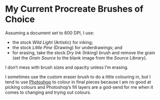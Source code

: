 <!---
  # This file is distributed under the Creative Commons Attribution 4.0
  # International License. To view a copy of this license, please visit
  # <http://creativecommons.org/licenses/by/4.0/>.

  collections:
    - 'notes'
    - 'procreate'
  twigTemplate: .templates/base-note.html.twig
--->

My Current Procreate Brushes of Choice
======================================

Assuming a document set to 600 DPI, I use:

- the stock *Wild Light* (Artistic) for inking;
- the stock *Little Pine* (Drawing) for underdrawings; and
- for erasing, take the stock *Dry Ink* (Inking) brush and remove the
  grain (set the *Grain Source* to the blank image from the *Source
  Library*).

I don’t mess with brush sizes and opacity unless I’m erasing.

I sometimes use the custom eraser brush to do a little colouring in, but
I tend to use [Photoshop][] to colour in final pieces because I am no
good at picking colours and Photoshop’s fill layers are a god-send for
me when it comes to changing and trying out colours.

  [Photoshop]: <https://www.robotinaponcho.net/notes#adobe-creative-cloud>
